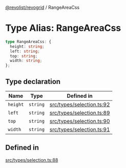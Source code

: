 [@revolist/revogrid](README.md) / RangeAreaCss

# Type Alias: RangeAreaCss

```ts
type RangeAreaCss: {
  height: string;
  left: string;
  top: string;
  width: string;
};
```

## Type declaration

| Name | Type | Defined in |
| ------ | ------ | ------ |
| `height` | `string` | [src/types/selection.ts:92](https://github.com/revolist/revogrid/blob/4748dc40d552fad7de1d972fe2fbcf7386e67858/src/types/selection.ts#L92) |
| `left` | `string` | [src/types/selection.ts:89](https://github.com/revolist/revogrid/blob/4748dc40d552fad7de1d972fe2fbcf7386e67858/src/types/selection.ts#L89) |
| `top` | `string` | [src/types/selection.ts:90](https://github.com/revolist/revogrid/blob/4748dc40d552fad7de1d972fe2fbcf7386e67858/src/types/selection.ts#L90) |
| `width` | `string` | [src/types/selection.ts:91](https://github.com/revolist/revogrid/blob/4748dc40d552fad7de1d972fe2fbcf7386e67858/src/types/selection.ts#L91) |

## Defined in

[src/types/selection.ts:88](https://github.com/revolist/revogrid/blob/4748dc40d552fad7de1d972fe2fbcf7386e67858/src/types/selection.ts#L88)
